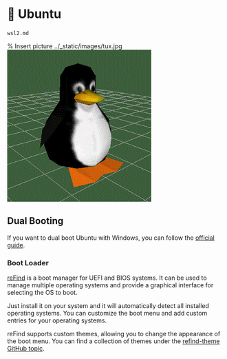 # 🐧 Ubuntu

```{toctree}
wsl2.md
```

% Insert picture ../_static/images/tux.jpg
![Tux](../_static/images/tux.jpg)

## Dual Booting

If you want to dual boot Ubuntu with Windows, you can follow the [official guide](https://ubuntu.com/tutorials/install-ubuntu-desktop#1-overview).

### Boot Loader

[reFind](https://www.rodsbooks.com/refind/) is a boot manager for UEFI and BIOS systems. It can be used to manage multiple operating systems and provide a graphical interface for selecting the OS to boot.

Just install it on your system and it will automatically detect all installed operating systems. You can customize the boot menu and add custom entries for your operating systems.

reFind supports custom themes, allowing you to change the appearance of the boot menu. You can find a collection of themes under the [refind-theme GitHub topic](https://github.com/topics/refind-theme).